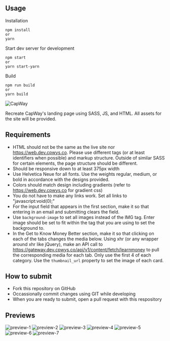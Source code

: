 ## Usage
Installation
```
npm install
or
yarn
```
Start dev server for development
```
npm start
or 
yarn start-yarn
```
Build
```
npm run build
or
yarn build
```

![CapWay](readme-assets/capway.png)

Recreate CapWay's landing page using SASS, JS, and HTML. All assets for the site will be provided.

## Requirements
- HTML should not be the same as the live site nor https://web.dev.cpwys.co. Please use different tags (or at least identifiers when possible) and markup structure. Outside of similar SASS for certain elements, the page structure should be different.
- Should be responsive down to at least 375px width
- Use Helvetica Neue for all fonts. Use the weights regular, medium, or bold in accordance with the designs provided.
- Colors should match design including gradients (refer to https://web.dev.cpwys.co for gradient css)
- You do not have to make any links work. Set all links to "javascript:void(0);"
- For the input field that appears in the first section, make it so that entering in an email and submitting clears the field.
- Use `background-image` to set all images instead of the IMG tag. Enter image should be set to fit within the tag that you are using to set the background to.
- In the Get to Know Money Better section, make it so that clicking on each of the tabs changes the media below. Using xhr (or any wrapper around xhr like jQuery), make an API call to https://gateway.dev.cpwys.co/api/v1/content/fetch/learnmoney to pull the corresponding media for each tab. Only use the first 4 of each category. Use the `thumbnail_url` property to set the image of each card.

## How to submit
- Fork this repository on GitHub
- Occassionally commit changes using GIT while developing
- When you are ready to submit, open a pull request with this respository


## Previews

![preview-1](previews/1.png)
![preview-2](previews/2.png)
![preview-3](previews/3.png)
![preview-4](previews/4.png)
![preview-5](previews/5.png)
![preview-6](previews/6.png)
![preview-7](previews/7.png)
